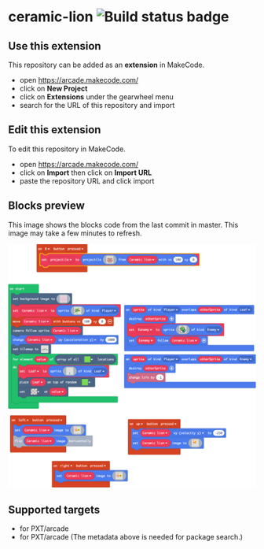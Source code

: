 # ceramic-lion ![Build status badge](https://github.com/ceramiclion11/ceramic-lion/workflows/MakeCode/badge.svg)



## Use this extension

This repository can be added as an **extension** in MakeCode.

* open https://arcade.makecode.com/
* click on **New Project**
* click on **Extensions** under the gearwheel menu
* search for the URL of this repository and import

## Edit this extension

To edit this repository in MakeCode.

* open https://arcade.makecode.com/
* click on **Import** then click on **Import URL**
* paste the repository URL and click import

## Blocks preview

This image shows the blocks code from the last commit in master.
This image may take a few minutes to refresh.

![A rendered view of the blocks](https://github.com/ceramiclion11/ceramic-lion/raw/master/.makecode/blocks.png)

## Supported targets

* for PXT/arcade
* for PXT/arcade
(The metadata above is needed for package search.)

